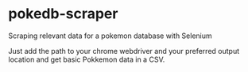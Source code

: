 # pokedb-scraper
Scraping relevant data for a pokemon database with Selenium

Just add the path to your chrome webdriver and your preferred output location and get basic Pokkemon data in a CSV.
